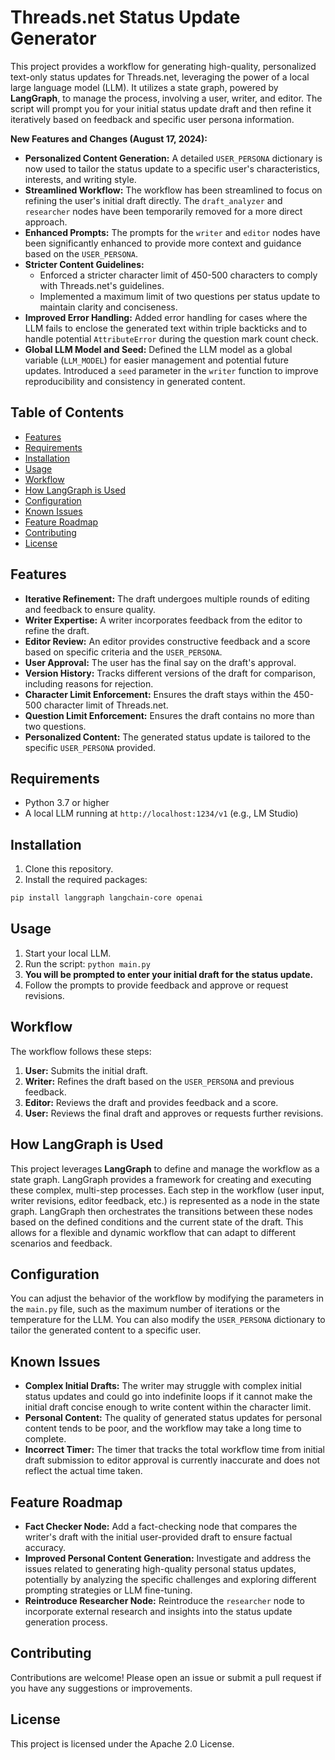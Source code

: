 # Threads.net Status Update Generator

This project provides a workflow for generating high-quality, personalized text-only status updates for Threads.net, leveraging the power of a local large language model (LLM). It utilizes a state graph, powered by **LangGraph**, to manage the process, involving a user, writer, and editor. The script will prompt you for your initial status update draft and then refine it iteratively based on feedback and specific user persona information.

**New Features and Changes (August 17, 2024):**

* **Personalized Content Generation:** A detailed `USER_PERSONA` dictionary is now used to tailor the status update to a specific user's characteristics, interests, and writing style.
* **Streamlined Workflow:** The workflow has been streamlined to focus on refining the user's initial draft directly. The `draft_analyzer` and `researcher` nodes have been temporarily removed for a more direct approach.
* **Enhanced Prompts:** The prompts for the `writer` and `editor` nodes have been significantly enhanced to provide more context and guidance based on the `USER_PERSONA`.
* **Stricter Content Guidelines:**
    * Enforced a stricter character limit of 450-500 characters to comply with Threads.net's guidelines.
    * Implemented a maximum limit of two questions per status update to maintain clarity and conciseness.
* **Improved Error Handling:** Added error handling for cases where the LLM fails to enclose the generated text within triple backticks and to handle potential `AttributeError` during the question mark count check.
* **Global LLM Model and Seed:** Defined the LLM model as a global variable (`LLM_MODEL`) for easier management and potential future updates. Introduced a `seed` parameter in the `writer` function to improve reproducibility and consistency in generated content.


## Table of Contents

* [Features](#features)
* [Requirements](#requirements)
* [Installation](#installation)
* [Usage](#usage)
* [Workflow](#workflow)
* [How LangGraph is Used](#how-langgraph-is-used)
* [Configuration](#configuration)
* [Known Issues](#known-issues)
* [Feature Roadmap](#feature-roadmap)
* [Contributing](#contributing)
* [License](#license)


## Features

* **Iterative Refinement:** The draft undergoes multiple rounds of editing and feedback to ensure quality.
* **Writer Expertise:** A writer incorporates feedback from the editor to refine the draft.
* **Editor Review:** An editor provides constructive feedback and a score based on specific criteria and the `USER_PERSONA`.
* **User Approval:** The user has the final say on the draft's approval.
* **Version History:** Tracks different versions of the draft for comparison, including reasons for rejection.
* **Character Limit Enforcement:** Ensures the draft stays within the 450-500 character limit of Threads.net.
* **Question Limit Enforcement:** Ensures the draft contains no more than two questions.
* **Personalized Content:** The generated status update is tailored to the specific `USER_PERSONA` provided.

## Requirements

* Python 3.7 or higher
* A local LLM running at `http://localhost:1234/v1` (e.g., LM Studio)

## Installation

1. Clone this repository.
2. Install the required packages:

```bash
pip install langgraph langchain-core openai
```

## Usage

1. Start your local LLM.
2. Run the script: `python main.py`
3. **You will be prompted to enter your initial draft for the status update.**
4. Follow the prompts to provide feedback and approve or request revisions.

## Workflow

The workflow follows these steps:

1. **User:** Submits the initial draft.
2. **Writer:** Refines the draft based on the `USER_PERSONA` and previous feedback.
3. **Editor:** Reviews the draft and provides feedback and a score.
4. **User:** Reviews the final draft and approves or requests further revisions.


## How LangGraph is Used

This project leverages **LangGraph** to define and manage the workflow as a state graph. LangGraph provides a framework for creating and executing these complex, multi-step processes. Each step in the workflow (user input, writer revisions, editor feedback, etc.) is represented as a node in the state graph. LangGraph then orchestrates the transitions between these nodes based on the defined conditions and the current state of the draft. This allows for a flexible and dynamic workflow that can adapt to different scenarios and feedback.

## Configuration

You can adjust the behavior of the workflow by modifying the parameters in the `main.py` file, such as the maximum number of iterations or the temperature for the LLM. You can also modify the `USER_PERSONA` dictionary to tailor the generated content to a specific user.

## Known Issues

* **Complex Initial Drafts:** The writer may struggle with complex initial status updates and could go into indefinite loops if it cannot make the initial draft concise enough to write content within the character limit.
* **Personal Content:** The quality of generated status updates for personal content tends to be poor, and the workflow may take a long time to complete.
* **Incorrect Timer:** The timer that tracks the total workflow time from initial draft submission to editor approval is currently inaccurate and does not reflect the actual time taken.

## Feature Roadmap

* **Fact Checker Node:** Add a fact-checking node that compares the writer's draft with the initial user-provided draft to ensure factual accuracy.
* **Improved Personal Content Generation:** Investigate and address the issues related to generating high-quality personal status updates, potentially by analyzing the specific challenges and exploring different prompting strategies or LLM fine-tuning.
* **Reintroduce Researcher Node:** Reintroduce the `researcher` node to incorporate external research and insights into the status update generation process.


## Contributing

Contributions are welcome! Please open an issue or submit a pull request if you have any suggestions or improvements.

## License

This project is licensed under the Apache 2.0 License.
